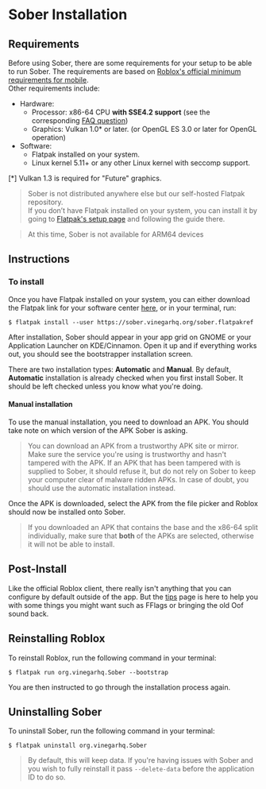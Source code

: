 # Sober Installation

## Requirements

Before using Sober, there are some requirements for your setup to be able to run Sober. The requirements are based on [Roblox's official minimum requirements for mobile](https://en.help.roblox.com/hc/en-us/articles/203625474).<br>
Other requirements include:

- Hardware:
  - Processor: x86-64 CPU **with SSE4.2 support** (see the corresponding [FAQ question](../FAQ/index.md#How-do-I-know-I-meet-the-requirements-to-run-Sober))
  - Graphics: Vulkan 1.0* or later. (or OpenGL ES 3.0 or later for OpenGL operation)
- Software:
  - Flatpak installed on your system.
  - Linux kernel 5.11+ or any other Linux kernel with seccomp support.

<p class="tiny">[*] Vulkan 1.3 is required for "Future" graphics.<p>

> Sober is not distributed anywhere else but our self-hosted Flatpak repository.<br>
If you don’t have Flatpak installed on your system, you can install it by going to [Flatpak's setup page](https://flatpak.org/setup/) and following the guide there. 

> At this time, Sober is not available for ARM64 devices

## Instructions
### To install
Once you have Flatpak installed on your system, you can either download the Flatpak link for your software center [here](https://sober.vinegarhq.org/sober.flatpakref), or in your terminal, run:

```console
$ flatpak install --user https://sober.vinegarhq.org/sober.flatpakref
```

After installation, Sober should appear in your app grid on GNOME or your Application Launcher on KDE/Cinnamon. Open it up and if everything works out, you should see the bootstrapper installation screen.

There are two installation types: **Automatic** and **Manual**. By default, **Automatic** installation is already checked when you first install Sober. It should be left checked unless you know what you're doing. 


#### Manual installation
To use the manual installation, you need to download an APK. You should take note on which version of the APK Sober is asking.

> You can download an APK from a trustworthy APK site or mirror. Make sure the service you're using is trustworthy and hasn't tampered with the APK. If an APK that has been tampered with is supplied to Sober, it should refuse it, but do not rely on Sober to keep your computer clear of malware ridden APKs. In case of doubt, you should use the automatic installation instead.

Once the APK is downloaded, select the APK from the file picker and Roblox should now be installed onto Sober.

> If you downloaded an APK that contains the base and the x86-64 split individually, make sure that **both** of the APKs are selected, otherwise it will not be able to install.

## Post-Install

Like the official Roblox client, there really isn't anything that you can configure by default outside of the app. But the [tips](../../SUMMARY.md) page is here to help you with some things you might want such as FFlags or bringing the old Oof sound back.

## Reinstalling Roblox
To reinstall Roblox, run the following command in your terminal:

```console
$ flatpak run org.vinegarhq.Sober --bootstrap
```

You are then instructed to go through the installation process again.

## Uninstalling Sober
To uninstall Sober, run the following command in your terminal:

```console
$ flatpak uninstall org.vinegarhq.Sober
```

> By default, this will keep data. If you're having issues with Sober and you wish to fully reinstall it pass `--delete-data` before the application ID to do so.
